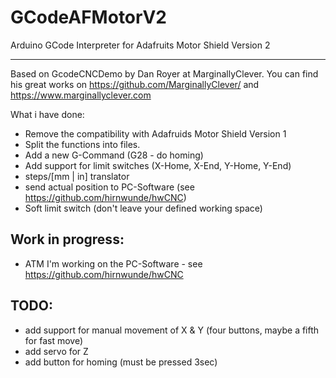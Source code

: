 GCodeAFMotorV2
==============

Arduino GCode Interpreter for Adafruits Motor Shield Version 2

--------------

Based on GcodeCNCDemo by Dan Royer at MarginallyClever.
You can find his great works on https://github.com/MarginallyClever/
and https://www.marginallyclever.com

What i have done:

 - Remove the compatibility with Adafruids Motor Shield Version 1
 - Split the functions into files.
 - Add a new G-Command (G28 - do homing)
 - Add support for limit switches (X-Home, X-End, Y-Home, Y-End)
 - steps/[mm | in] translator
 - send actual position to PC-Software (see https://github.com/hirnwunde/hwCNC)
 - Soft limit switch (don't leave your defined working space)
 
Work in progress:
--------------

 - ATM I'm working on the PC-Software - see https://github.com/hirnwunde/hwCNC

TODO:
--------------

 - add support for manual movement of X & Y (four buttons, maybe a fifth for fast move)
 - add servo for Z 
 - add button for homing (must be pressed 3sec)
